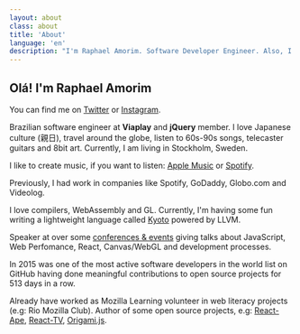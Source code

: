 ```yaml
---
layout: about
class: about
title: 'About'
language: 'en'
description: "I'm Raphael Amorim. Software Developer Engineer. Also, I love Japanese culture (親日), 70s/80s songs and a lot of 8bit art."
---
```


## Olá! I'm Raphael Amorim

You can find me on [Twitter](https://twitter.com/raphamorims) or [Instagram](https://www.instagram.com/ph.ael).

Brazilian software engineer at **Viaplay** and **jQuery** member. I love Japanese culture (親日), travel around the globe, listen to 60s-90s songs, telecaster guitars and 8bit art. Currently, I am living in Stockholm, Sweden.

I like to create music, if you want to listen: [Apple Music](https://music.apple.com/se/artist/raphael-amorim/1547161397?l=en) or [Spotify](https://open.spotify.com/artist/6Ij2Lu765q7pjWuXHOUF0s).

Previously, I had work in companies like Spotify, GoDaddy, Globo.com and Videolog.

I love compilers, WebAssembly and GL. Currently, I'm having some fun writing a lightweight language called [Kyoto](https://github.com/raphamorim/kyoto) powered by LLVM.

Speaker at over some [conferences & events](/talks) giving talks about JavaScript, Web Perfomance, React, Canvas/WebGL and development processes.

In 2015 was one of the most active software developers in the world list on GitHub having done meaningful contributions to open source projects for 513 days in a row.

Already have worked as Mozilla Learning volunteer in web literacy projects (e.g: Rio Mozilla Club). Author of some open source projects, e.g: [React-Ape](https://github.com/raphamorim/react-ape), [React-TV](https://github.com/react-tv/react-tv), [Origami.js](https://raphamorim.io/origamijs).
